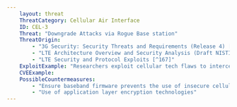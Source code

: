 ```yaml
---
    layout: threat
    ThreatCategory: Cellular Air Interface
    ID: CEL-3
    Threat: "Downgrade Attacks via Rogue Base station"
    ThreatOrigin:
        - "3G Security: Security Threats and Requirements (Release 4) [^165]"
        - "LTE Architecture Overview and Security Analysis (Draft NISTIR 8017) [^166]"
        - "LTE Security and Protocol Exploits [^167]"
    ExploitExample: "Researchers exploit cellular tech flaws to intercept phone calls [^168]"
    CVEExample:
    PossibleCountermeasures:
        - "Ensure baseband firmware prevents the use of insecure cellular encryption algorithms"
        - "Use of application layer encryption technologies"
---
```

